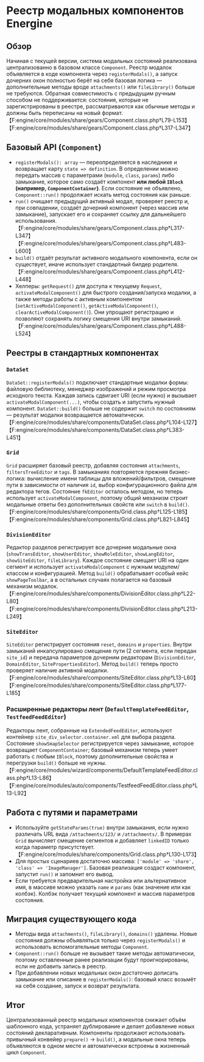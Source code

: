 # Реестр модальных компонентов Energine

## Обзор

Начиная с текущей версии, система модальных состояний реализована централизованно в
базовом классе `Component`. Реестр модалок объявляется в коде компонента через
`registerModals()`, а запуск дочерних окон полностью берёт на себя базовая логика —
дополнительные методы вроде `attachments()` или `fileLibrary()` больше не требуются.
Обратная совместимость с предыдущим ручным способом не поддерживается: состояния,
которые не зарегистрированы в реестре, рассматриваются как обычные методы и должны
быть переписаны на новый формат.【F:engine/core/modules/share/gears/Component.class.php†L79-L153】【F:engine/core/modules/share/gears/Component.class.php†L317-L347】

## Базовый API (`Component`)

* `registerModals(): array` — переопределяется в наследнике и возвращает карту
  `state => definition`. В определении можно передать массив с параметрами (`module`,
  `class`, `params`) либо замыкание, которое само создаёт компонент **или любой `IBlock`
  (например, `ComponentContainer`)**. Если состояние не объявлено, `Component::run()`
  продолжает искать метод состояния как раньше.
* `run()` очищает предыдущий активный модал, проверяет реестр и, при совпадении,
  создаёт дочерний компонент (через массив или замыкание), запускает его и сохраняет
  ссылку для дальнейшего использования.【F:engine/core/modules/share/gears/Component.class.php†L317-L347】【F:engine/core/modules/share/gears/Component.class.php†L483-L600】
* `build()` отдаёт результат активного модального компонента, если он существует,
  иначе использует стандартный билдер родителя.【F:engine/core/modules/share/gears/Component.class.php†L412-L448】
* Хелперы: `getRequest()` для доступа к текущему `Request`, `activateModalComponent()`
  для быстрого создания/запуска модалки, а также методы работы с активным компонентом
  (`setActiveModalComponent()`, `getActiveModalComponent()`, `clearActiveModalComponent()`).
  Они упрощают регистрацию и позволяют сохранять логику смещения URI внутри замыканий.【F:engine/core/modules/share/gears/Component.class.php†L488-L524】

## Реестры в стандартных компонентах

### `DataSet`

`DataSet::registerModals()` подключает стандартные модалки формы: файловую библиотеку,
менеджер изображений и режим просмотра исходного текста. Каждая запись сдвигает URI
(если нужно) и вызывает `activateModalComponent(...)`, чтобы создать и запустить
нужный компонент. `DataSet::build()` больше не содержит `switch` по состояниям —
результат модалки возвращается автоматически.【F:engine/core/modules/share/components/DataSet.class.php†L104-L127】【F:engine/core/modules/share/components/DataSet.class.php†L383-L451】

### `Grid`

`Grid` расширяет базовый реестр, добавляя состояния `attachments`, `filtersTreeEditor`
и `tags`. В замыканиях повторяется прежняя бизнес-логика: вычисление имени таблицы
для вложений/фильтров, смещение пути в зависимости от наличия `id`, выбор
конфигурационного файла для редактора тегов. Состояние `fkEditor` осталось методом,
но теперь использует `activateModalComponent`, поэтому общий механизм строит модальные
ответы без дополнительных свойств или `switch` в `build()`.【F:engine/core/modules/share/components/Grid.class.php†L125-L185】【F:engine/core/modules/share/components/Grid.class.php†L821-L845】

### `DivisionEditor`

Редактор разделов регистрирует все дочерние модальные окна (`showTransEditor`,
`showUserEditor`, `showRoleEditor`, `showLangEditor`, `showSiteEditor`, `fileLibrary`).
Каждое состояние смещает URI на один сегмент и использует `activateModalComponent`
с нужным модулем/классом и конфигурацией. Метод `build()` обрабатывает особый кейс
`showPageToolbar`, а в остальных случаях полагается на базовый механизм модалок.【F:engine/core/modules/share/components/DivisionEditor.class.php†L22-L80】【F:engine/core/modules/share/components/DivisionEditor.class.php†L213-L249】

### `SiteEditor`

`SiteEditor` регистрирует состояния `reset`, `domains` и `properties`. Внутри замыканий
инкапсулировано смещение пути (2 сегмента, если передан `site_id`) и передача
параметров дочерним редакторам (`DivisionEditor`, `DomainEditor`, `SitePropertiesEditor`).
Метод `build()` теперь просто проверяет наличие активной модалки.【F:engine/core/modules/share/components/SiteEditor.class.php†L13-L60】【F:engine/core/modules/share/components/SiteEditor.class.php†L177-L185】

### Расширенные редакторы лент (`DefaultTemplateFeedEditor`, `TestfeedFeedEditor`)

Редакторы лент, собранные на `ExtendedFeedEditor`, используют контейнер
`site_div_selector.container.xml` для выбора раздела. Состояние `showSmapSelector`
регистрируется через замыкание, которое возвращает `ComponentContainer`; базовый
механизм теперь умеет работать с любым `IBlock`, поэтому дополнительные свойства и
перегрузки `build()` больше не нужны.【F:engine/core/modules/wizard/components/DefaultTemplateFeedEditor.class.php†L13-L86】【F:engine/core/modules/auto/components/TestfeedFeedEditor.class.php†L13-L92】

## Работа с путями и параметрами

* Используйте `getStateParams(true)` внутри замыкания, если нужно различать URL вида
  `/attachments/123/` и `/attachments/`. В примерах `Grid` вычисляет смещение сегментов
  и добавляет `linkedID` только когда параметр присутствует.【F:engine/core/modules/share/components/Grid.class.php†L130-L173】
* Для простых сценариев достаточно массива: `['module' => 'share', 'class' => 'ImageManager']`.
  Базовая реализация создаст компонент, запустит `run()` и запомнит его вывод.
* Если требуется предварительная настройка или альтернативное имя, в массиве можно
  указать `name` и `params` (как значение или как колбэк). Колбэк получает текущий
  компонент и массив параметров состояния.

## Миграция существующего кода

* Методы вида `attachments()`, `fileLibrary()`, `domains()` удалены. Новые состояния
  должны объявляться только через `registerModals()` и использовать вспомогательные
  методы `Component`.
* `Component::run()` больше не вызывает такие методы автоматически, поэтому оставленные
  ранее реализации будут проигнорированы, если не добавить запись в реестр.
* При добавлении новых модальных окон достаточно дописать замыкание или описание в
  `registerModals()`: базовый класс возьмёт на себя создание, запуск и возврат результата.

## Итог

Централизованный реестр модальных компонентов снижает объём шаблонного кода, устраняет
дублирование и делает добавление новых состояний декларативным. Компоненты продолжают
использовать привычный конвейер `prepare()` → `build()`, а модальные окна теперь
объявляются в одном месте и автоматически встроены в жизненный цикл `Component`.

